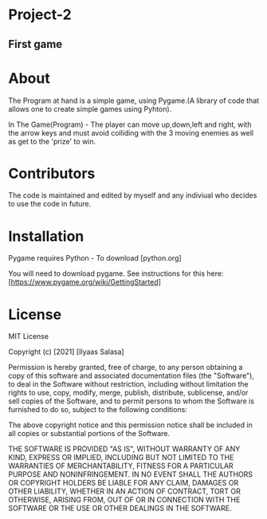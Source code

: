 # Project-2
## First game

# About

The Program at hand is a simple game, using Pygame.(A library of code that allows one to create simple games using Pyhton).

In The Game(Program) - 
The player can move up,down,left and right, with the arrow keys and must avoid colliding with the 3 moving enemies as well as get to the 'prize' to win.

# Contributors

The code is maintained and edited by myself and any indiviual who decides to use the code in future.

# Installation 

Pygame requires Python - To download [python.org] 

You will need to download pygame. See instructions for this here: 
[https://www.pygame.org/wiki/GettingStarted]

# License 

MIT License

Copyright (c) [2021] [Ilyaas Salasa]

Permission is hereby granted, free of charge, to any person obtaining a copy
of this software and associated documentation files (the "Software"), to deal
in the Software without restriction, including without limitation the rights
to use, copy, modify, merge, publish, distribute, sublicense, and/or sell
copies of the Software, and to permit persons to whom the Software is
furnished to do so, subject to the following conditions:

The above copyright notice and this permission notice shall be included in all
copies or substantial portions of the Software.

THE SOFTWARE IS PROVIDED "AS IS", WITHOUT WARRANTY OF ANY KIND, EXPRESS OR
IMPLIED, INCLUDING BUT NOT LIMITED TO THE WARRANTIES OF MERCHANTABILITY,
FITNESS FOR A PARTICULAR PURPOSE AND NONINFRINGEMENT. IN NO EVENT SHALL THE
AUTHORS OR COPYRIGHT HOLDERS BE LIABLE FOR ANY CLAIM, DAMAGES OR OTHER
LIABILITY, WHETHER IN AN ACTION OF CONTRACT, TORT OR OTHERWISE, ARISING FROM,
OUT OF OR IN CONNECTION WITH THE SOFTWARE OR THE USE OR OTHER DEALINGS IN THE
SOFTWARE.
